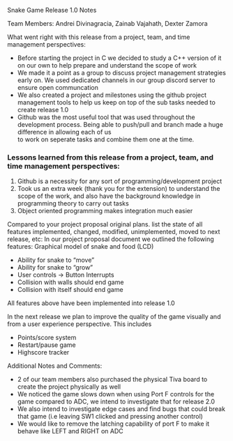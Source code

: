 Snake Game Release 1.0 Notes

Team Members: Andrei Divinagracia, Zainab Vajahath, Dexter Zamora

What went right with this release from a project, team, and time management perspectives:
- Before starting the project in C we decided to study a C++ version of it on our own to help prepare and understand the scope of work
- We made it a point as a group to discuss project management strategies early on. We used dedicated channels in our group discord server to ensure open communcation
- We also created a project and milestones using the github project management tools to help us keep on top of the sub tasks needed to create release 1.0
- Github was the most useful tool that was used throughout the development process. Being able to push/pull and branch made a huge difference in allowing each of us	
  to work on seperate tasks and combine them one at the time.


### Lessons learned from this release from a project, team, and time management perspectives:
1. Github is a necessity for any sort of programming/development project
2. Took us an extra week (thank you for the extension) to understand the scope of the work, and also have the background knowledge in programming theory to carry out tasks
3. Object oriented programming makes integration much easier


Compared to your project proposal original plans. list the state of all features implemented, changed, modified, unimplemented, moved to next release, etc:
In our project proposal document we outlined the following features:
Graphical model of snake and food (LCD)
- Ability for snake to “move”
- Ability for snake to “grow”
- User controls → Button Interrupts
- Collision with walls should end game
- Collision with itself should end game

All features above have been implemented into release 1.0

In the next release we plan to improve the quality of the game visually and from a user experience perspective. This includes
- Points/score system
- Restart/pause game
- Highscore tracker


Additional Notes and Comments: 
- 2 of our team members also purchased the physical Tiva board to create the project physically as well
- We noticed the game slows down when using Port F controls for the game compared to ADC, we intend to investigate that for release 2.0
- We also intend to investigate edge cases and find bugs that could break that game (i.e leaving SW1 clicked and pressing another control)
- We would like to remove the latching capability of port F to make it behave like LEFT and RIGHT on ADC

 